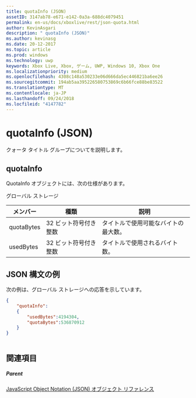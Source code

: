 ```yaml
---
title: quotaInfo (JSON)
assetID: 3147ab78-e671-e142-0a3a-688dc4079451
permalink: en-us/docs/xboxlive/rest/json-quota.html
author: KevinAsgari
description: " quotaInfo (JSON)"
ms.author: kevinasg
ms.date: 20-12-2017
ms.topic: article
ms.prod: windows
ms.technology: uwp
keywords: Xbox Live, Xbox, ゲーム, UWP, Windows 10, Xbox One
ms.localizationpriority: medium
ms.openlocfilehash: 4308c148a530233e06d666da5ec446821ba6ee26
ms.sourcegitcommit: 194ab5aa395226580753869c6b66fce88be83522
ms.translationtype: MT
ms.contentlocale: ja-JP
ms.lasthandoff: 09/24/2018
ms.locfileid: "4147782"
---
```

# <a name="quotainfo-json"></a>quotaInfo (JSON)
クォータ タイトル グループについてを説明します。 
<a id="ID4EN"></a>

 
## <a name="quotainfo"></a>quotaInfo
 
QuotaInfo オブジェクトには、次の仕様があります。
 
グローバル ストレージ
 
| メンバー| 種類| 説明| 
| --- | --- | --- | 
| quotaBytes| 32 ビット符号付き整数 | タイトルで使用可能なバイトの最大数。| 
| usedBytes| 32 ビット符号付き整数 | タイトルで使用されるバイト数。| 
  
<a id="ID4EXB"></a>

 
## <a name="sample-json-syntax"></a>JSON 構文の例
 
次の例は、グローバル ストレージへの応答を示しています。
 

```json
{
    "quotaInfo":
    {
        "usedBytes":4194304,
        "quotaBytes":536870912
    }
}
      
```

  
<a id="ID4ECC"></a>

 
## <a name="see-also"></a>関連項目
 
<a id="ID4EEC"></a>

 
##### <a name="parent"></a>Parent 

[JavaScript Object Notation (JSON) オブジェクト リファレンス](atoc-xboxlivews-reference-json.md)

   